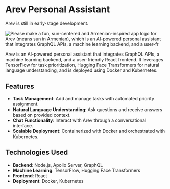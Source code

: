 # Arev Personal Assistant

Arev is still in early-stage development.

![Please make a fun, sun-centered and Armenian-inspired app logo for Arev (means sun in Armenian), which is an AI-powered personal assistant that integrates GraphQL APIs, a machine learning backend, and a user-fr](https://github.com/user-attachments/assets/eb870652-f175-4dc3-8eb4-4a43da1bb1b9)

Arev is an AI-powered personal assistant that integrates GraphQL APIs, a machine learning backend, and a user-friendly React frontend. It leverages TensorFlow for task prioritization, Hugging Face Transformers for natural language understanding, and is deployed using Docker and Kubernetes.

## Features

- **Task Management**: Add and manage tasks with automated priority assignment.
- **Natural Language Understanding**: Ask questions and receive answers based on provided context.
- **Chat Functionality**: Interact with Arev through a conversational interface.
- **Scalable Deployment**: Containerized with Docker and orchestrated with Kubernetes.

## Technologies Used

- **Backend**: Node.js, Apollo Server, GraphQL
- **Machine Learning**: TensorFlow, Hugging Face Transformers
- **Frontend**: React
- **Deployment**: Docker, Kubernetes
